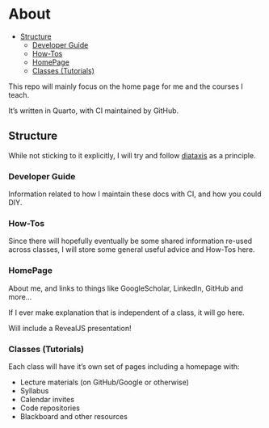 # About


- [Structure](#structure)
  - [Developer Guide](#developer-guide)
  - [How-Tos](#how-tos)
  - [HomePage](#homepage)
  - [Classes (Tutorials)](#classes-tutorials)

This repo will mainly focus on the home page for me and the courses I
teach.

It’s written in Quarto, with CI maintained by GitHub.

## Structure

While not sticking to it explicitly, I will try and follow
[diataxis](https://diataxis.fr) as a principle.

### Developer Guide

Information related to how I maintain these docs with CI, and how you
could DIY.

### How-Tos

Since there will hopefully eventually be some shared information re-used
across classes, I will store some general useful advice and How-Tos
here.

### HomePage

About me, and links to things like GoogleScholar, LinkedIn, GitHub and
more…

If I ever make explanation that is independent of a class, it will go
here.

Will include a RevealJS presentation!

### Classes (Tutorials)

Each class will have it’s own set of pages including a homepage with:

- Lecture materials (on GitHub/Google or otherwise)
- Syllabus
- Calendar invites
- Code repositories
- Blackboard and other resources
